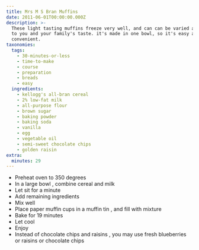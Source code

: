 ```yaml
---
title: Mrs M S Bran Muffins
date: 2011-06-01T00:00:00.000Z
description: >-
  These light tasting muffins freeze very well, and can can be varied according
  to you and your family's taste. it's made in one bowl, so it's easy and
  convenient.
taxonomies:
  tags:
    - 30-minutes-or-less
    - time-to-make
    - course
    - preparation
    - breads
    - easy
  ingredients:
    - kellogg's all-bran cereal
    - 2% low-fat milk
    - all-purpose flour
    - brown sugar
    - baking powder
    - baking soda
    - vanilla
    - egg
    - vegetable oil
    - semi-sweet chocolate chips
    - golden raisin
extra:
  minutes: 29
---
```

 - Preheat oven to 350 degrees
 - In a large bowl , combine cereal and milk
 - Let sit for a minute
 - Add remaining ingredients
 - Mix well
 - Place paper muffin cups in a muffin tin , and fill with mixture
 - Bake for 19 minutes
 - Let cool
 - Enjoy
 - Instead of chocolate chips and raisins , you may use fresh blueberries or raisins or chocolate chips
